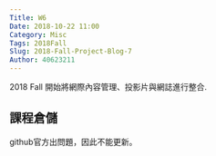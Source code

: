 ```yaml
---
Title: W6
Date: 2018-10-22 11:00
Category: Misc
Tags: 2018Fall
Slug: 2018-Fall-Project-Blog-7
Author: 40623211
---
```


2018 Fall 開始將網際內容管理、投影片與網誌進行整合.

<!-- PELICAN_END_SUMMARY -->

課程倉儲
----

github官方出問題，因此不能更新。

